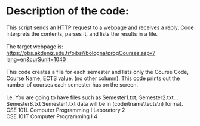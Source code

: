 # Description of the code:
This script sends an HTTP request to a webpage and receives a
reply. Code interprets the contents, parses it, and lists the results in a file.
<br> <br>
The target webpage is:
https://obs.akdeniz.edu.tr/oibs//bologna/progCourses.aspx?lang=en&curSunit=1040
<br> <br>
This code creates a file for each semester and lists only the
Course Code, Course Name, ECTS value. (no other column). This code prints out the
number of courses each semester has on the screen.
<br> <br>
I.e. You are going to have files such as Semester1.txt, Semester2.txt…. Semester8.txt
Semester1.txt data will be in (code\tname\tects\n) format.
CSE 101L Computer Programming I Laboratory 2
<br>
CSE 101T Computer Programming I 4
